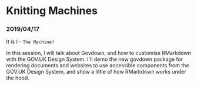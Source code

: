 # Knitting Machines
### 2019/04/17

It is I - `The Machine!`

In this session, I will talk about Govdown, and how to customise RMarkdown with the GOV.UK Design System.  I'll demo the new govdown package for rendering documents and websites to use accessible components from the GOV.UK Design System, and show a little of how RMarkdown works under the hood. 